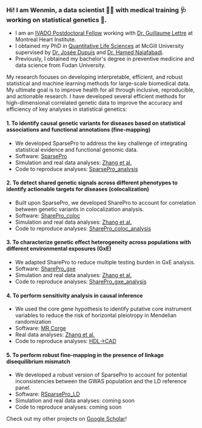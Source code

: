 ### Hi! I am Wenmin, a data scientist :woman_technologist: with medical training :stethoscope: working on statistical genetics :dna:.

- I am an [IVADO Postdoctoral Fellow](https://ivado.ca/en/research-community/) working with [Dr. Guillaume Lettre](http://www.mhi-humangenetics.org/en/welcome/) at Montreal Heart Institute.
- I obtained my PhD in [Quantitative Life Sciences](https://www.mcgill.ca/qls/) at McGill University supervised by [Dr. Josée Dupuis](https://www.mcgill.ca/epi-biostat-occh/josee-dupuis) and [Dr. Hamed Najafabadi](https://www.mcgillgenomecentre.ca/investigators/hamed-najafabadi/).
- Previously, I obtained my bachelor's degree in preventive medicine and data science from Fudan University.

My research focuses on developing interpretable, efficient, and robust statistical and machine learning methods for large-scale biomedical data. My ultimate goal is to improve health for all through inclusive, reproducible, and actionable research. I have developed several efficient methods for high-dimensional correlated genetic data to improve the accuracy and efficiency of key analyses in statistical genetics:

#### 1.	To identify causal genetic variants for diseases based on statistical associations and functional annotations (fine-mapping)

* We developed SparsePro to address the key challenge of integrating statistical evidence and functional genomic data.
* Software: [SparsePro](https://github.com/zhwm/SparsePro)
* Simulation and real data analyses: [Zhang et al.](https://doi.org/10.1371/journal.pgen.1011104)
* Code to reproduce analyses: [SparsePro_analysis](https://github.com/zhwm/SparsePro_analysis)

#### 2.	To detect shared genetic signals across different phenotypes to identify actionable targets for diseases (colocalization)

*	Built upon SparsePro, we developed SharePro to account for correlation between genetic variants in colocalization analysis. 
*	Software: [SharePro_coloc](https://github.com/zhwm/SharePro_coloc)
*	Simulation and real data analyses: [Zhang et al.](https://doi.org/10.1093/bioinformatics/btae295)
*	Code to reproduce analyses: [SharePro_coloc_analysis](https://github.com/zhwm/SharePro_coloc_analysis)

#### 3.	To characterize genetic effect heterogeneity across populations with different environmental exposures (GxE)

*	We adapted SharePro to reduce multiple testing burden in GxE analysis.
*	Software: [SharePro_gxe](https://github.com/zhwm/SharePro_gxe)
*	Simulation and real data analyses: [Zhang et al.](https://doi.org/10.1101/2023.07.27.550862)
*	Code to reproduce analyses: [SharePro_gxe_analysis](https://github.com/zhwm/SharePro_gxe_analysis)

#### 4. To perform sensitivity analysis in causal inference
* We used the core gene hypothesis to identify putative core instrument variables to reduce the risk of horizontal pleiotropy in Mendelian randomization
* Software: [MR Corge](https://github.com/zhwm/MRCorge)
* Real data analyses: [Zhang et al.](https://www.biorxiv.org/content/10.1101/2024.07.18.604191v1)
* Code to reproduce analyses: [HDL->CAD](https://zhwm.github.io/MRCorge/articles/HDL_CAD.html)

#### 5. To perform robust fine-mapping in the presence of linkage disequilibrium mismatch
*	We developed a robust version of SparsePro to account for potential inconsistencies between the GWAS population and the LD reference panel.
*	Software: [RSparsePro_LD](https://github.com/zhwm/RSparsePro_LD)
*	Simulation and real data analyses: coming soon
*	Code to reproduce analyses: coming soon

Check out my other projects on [Google Scholar](https://scholar.google.com/citations?user=CvTg6nMAAAAJ&hl=en)!
